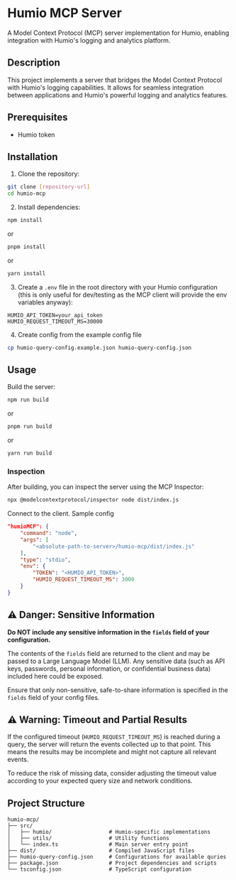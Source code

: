 # Humio MCP Server

A Model Context Protocol (MCP) server implementation for Humio, enabling integration with Humio's logging and analytics platform.

## Description

This project implements a server that bridges the Model Context Protocol with Humio's logging capabilities. It allows for seamless integration between applications and Humio's powerful logging and analytics features.

## Prerequisites

- Humio token

## Installation

1. Clone the repository:
```bash
git clone [repository-url]
cd humio-mcp
```

2. Install dependencies:
```bash
npm install
```
or
```bash
pnpm install
```
or
```bash
yarn install
```


3. Create a `.env` file in the root directory with your Humio configuration (this is only useful for dev/testing as the MCP client will provide the env variables anyway):
```env
HUMIO_API_TOKEN=your_api_token
HUMIO_REQUEST_TIMEOUT_MS=30000
```

4. Create config from the example config file

```sh
cp humio-query-config.example.json humio-query-config.json
```

## Usage

Build the server:
```bash
npm run build
```
or
```bash
pnpm run build
```
or
```bash
yarn run build
```

### Inspection

After building, you can inspect the server using the MCP Inspector:

```bash
npx @modelcontextprotocol/inspector node dist/index.js
```

Connect to the client. Sample config

```json
"humioMCP": {
    "command": "node",
    "args": [
        "<absolute-path-to-server>/humio-mcp/dist/index.js"
    ],
    "type": "stdio",
    "env": {
        "TOKEN": "<HUMIO_API_TOKEN>",
        "HUMIO_REQUEST_TIMEOUT_MS": 3000
    }
}
```

## ⚠️ Danger: Sensitive Information

**Do NOT include any sensitive information in the `fields` field of your configuration.**

The contents of the `fields` field are returned to the client and may be passed to a Large Language Model (LLM). Any sensitive data (such as API keys, passwords, personal information, or confidential business data) included here could be exposed.

Ensure that only non-sensitive, safe-to-share information is specified in the `fields` field of your config files.

## ⚠️ Warning: Timeout and Partial Results

If the configured timeout (`HUMIO_REQUEST_TIMEOUT_MS`) is reached during a query, the server will return the events collected up to that point. This means the results may be incomplete and might not capture all relevant events.

To reduce the risk of missing data, consider adjusting the timeout value according to your expected query size and network conditions.

## Project Structure

```
humio-mcp/
├── src/
│   ├── humio/                  # Humio-specific implementations
│   ├── utils/                  # Utility functions
│   └── index.ts                # Main server entry point
├── dist/                       # Compiled JavaScript files
├── humio-query-config.json     # Configurations for available quries
├── package.json                # Project dependencies and scripts
└── tsconfig.json               # TypeScript configuration
```
